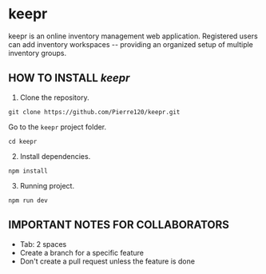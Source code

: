 # keepr
keepr is an online inventory management web application. Registered users can add inventory workspaces -- providing an organized setup of multiple inventory groups.


## HOW TO INSTALL *keepr*
1. Clone the repository.
```
git clone https://github.com/Pierre120/keepr.git
```
Go to the `keepr` project folder.
```
cd keepr
```

2. Install dependencies.
```
npm install
```

3. Running project.
```
npm run dev
```


## IMPORTANT NOTES FOR COLLABORATORS
- Tab: 2 spaces
- Create a branch for a specific feature
- Don't create a pull request unless the feature is done